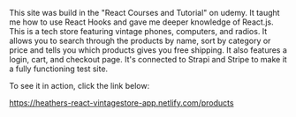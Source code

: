 This site was build in the "React Courses and Tutorial" on udemy. It taught me how to use React Hooks and gave me deeper knowledge of React.js. This is a tech store featuring vintage phones, computers, and radios. It allows you to search through the products by name, sort by category or price and tells you which products gives you free shipping. It also features a login, cart, and checkout page. It's connected to Strapi and Stripe to make it a fully functioning test site.

To see it in action, click the link below:

https://heathers-react-vintagestore-app.netlify.com/products
